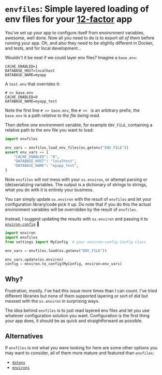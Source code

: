 # `envfiles`: Simple layered loading of env files for your [12-factor](https://12factor.net/) app

You've set up your app to configure itself from environment variables,
awesome, well done. Now all you need to do is to export *all of them* before
running your app. Oh, and also they need to be slightly different in Docker,
and tests, and for local development...

Wouldn't it be neat if we could layer env files? Imagine a `base.env`:

```
CACHE_ENABLED=1
DATABASE_HOST=localhost
DATABASE_NAME=myapp
```

A `test.env` that overrides it:

```
# >> base.env
CACHE_ENABLED=0
DATABASE_NAME=myapp_test
```

Note the first line `# >> base.env`, the `# >> ` is an arbitrary prefix, the
`base.env` is a path *relative to the file being read*.

Then define *one* environment variable, for example `ENV_FILE`, containing a
relative path to the env file you want to load:

```python
import envfiles

env_vars = envfiles.load_env_files(os.getenv("ENV_FILE"))
assert env_vars == {
    "CACHE_ENABLED": "0",
    "DATABASE_HOST": "localhost",
    "DATABASE_NAME": "myapp_test",
}
```

Note `envfiles` will *not* mess with your `os.environ`, or attempt parsing or
(de)serializing variables. The output is a dictionary of strings to strings,
what you do with it is entirely your business.

You can simply update `os.environ` with
the result of `envfiles` and let your configuration library/code pick it up.
Do note that if you do this the actual environment variables will be overridden
by the result of `envfiles`.

Instead, I suggest updating the results with `os.environ` and passing it to
[`environ-config`](https://github.com/hynek/environ-config) 💚

```python
import environ
import envfiles
from settings import MyConfig  # your environ-config Config class

env_vars = envfiles.load(os.getenv("ENV_FILE"))

env_vars.update(os.environ)
config = environ.to_config(MyConfig, environ=env_vars)
```

## Why?

Frustration, mostly. I've had this issue more times than I can count. I've tried
different libraries but none of them supported layering or sort of did but
messed with the `os.environ` in surprising ways.

The idea behind `envfiles` is to just read layered env files and let you
use whatever configuration solution you want. Configuration is the first
thing your app does, it should be as quick and straightforward as possible.

## Alternatives

If `envfiles` is not what you were looking for here are some other options you
may want to consider, all of them more mature and featured than `envfiles`:

- [`dotenv`](https://github.com/theskumar/python-dotenv)
- [`environs`](https://github.com/sloria/environs)

